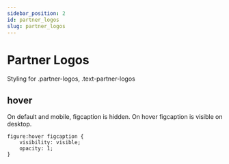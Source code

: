 ```yaml
---
sidebar_position: 2
id: partner_logos
slug: partner_logos
---
```


# Partner Logos

Styling for .partner-logos, .text-partner-logos

## hover
On default and mobile, figcaption is hidden. 
On hover figcaption is visible on desktop. 

```
figure:hover figcaption {
    visibility: visible;
    opacity: 1;
}
```